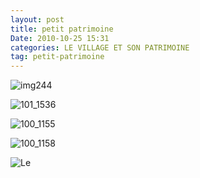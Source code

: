 ```yaml
---
layout: post
title: petit patrimoine
Date: 2010-10-25 15:31
categories: LE VILLAGE ET SON PATRIMOINE
tag: petit-patrimoine
---
```


![img244] 

![101_1536]

![100_1155]

![100_1158]

![Le]
  
[img244]: /images/petitpatrimoine/img244_2.jpg
[101_1536]: /images/petitpatrimoine/101_1536_1.jpg
[100_1155]: /images/petitpatrimoine/100_1155_1.jpg
[100_1158]: /images/petitpatrimoine/100_1158_1.jpg
[Le]: /images/petitpatrimoine/Le_pont_du_Terret_en_ete_2.jpg
